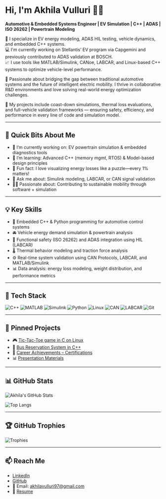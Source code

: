 # Hi, I'm Akhila Vulluri 👩‍💻
**Automotive & Embedded Systems Engineer | EV Simulation | C++ | ADAS | ISO 26262 | Powertrain Modeling**

🚗 I specialize in EV energy modeling, ADAS HIL testing, vehicle dynamics, and embedded C++ systems.  
💻 I'm currently working on Stellantis’ EV program via Capgemini and previously contributed to ADAS validation at BOSCH.  
📈 I use tools like MATLAB/Simulink, CANoe, LABCAR, and Linux-based C++ systems to optimize vehicle-level performance.

🔬 Passionate about bridging the gap between traditional automotive systems and the future of intelligent electric mobility. I thrive in collaborative R&D environments and love solving real-world energy optimization challenges.

🧪 My projects include coast-down simulations, thermal loss evaluations, and full-vehicle validation frameworks — ensuring safety, efficiency, and performance in every line of code and simulation model.

---

## 👀 Quick Bits About Me
- 🔭 I’m currently working on: EV powertrain simulation & embedded diagnostics tools  
- 🌱 I’m learning: Advanced C++ (memory mgmt, RTOS) & Model-based design principles  
- 🧠 Fun fact: I love visualizing energy losses like a puzzle—every 1% matters!  
- 💬 Ask me about: Simulink modeling, LABCAR, or CAN signal validation  
- 👩‍🎓 Passionate about: Contributing to sustainable mobility through software + simulation  

---

## 💡 Key Skills
- 🔧 Embedded C++ & Python programming for automotive control systems  
- 🚘 Vehicle energy demand simulation & powertrain analysis  
- 🧠 Functional safety (ISO 26262) and ADAS integration using HIL (LABCAR)  
- 🌡️ Thermal behavior modeling and traction force analysis  
- ⚙️ Real-time system validation using CAN Protocols, LABCAR, and MATLAB/Simulink  
- 📊 Data analysis: energy loss modeling, weight distribution, and performance metrics  

---

## 🔧 Tech Stack
![C++](https://img.shields.io/badge/-C++-00599C?style=flat&logo=cplusplus&logoColor=white)
![MATLAB](https://img.shields.io/badge/-MATLAB-orange?style=flat)
![Simulink](https://img.shields.io/badge/-Simulink-blue?style=flat)
![Python](https://img.shields.io/badge/-Python-black?style=flat&logo=python)
![Linux](https://img.shields.io/badge/-Linux-FCC624?style=flat&logo=linux&logoColor=black)
![CAN](https://img.shields.io/badge/-CAN--Protocol-blue?style=flat)
![LABCAR](https://img.shields.io/badge/-LABCAR-3776AB?style=flat)
![Git](https://img.shields.io/badge/-Git-F05032?style=flat&logo=git&logoColor=white)

---

## 📌 Pinned Projects
- 🎮 [Tic-Tac-Toe game in C on Linux](https://github.com/AkhilaVulluri/Tic-Tac-Toe-game-using-C-on-Linux)
- 🚌 [Bus Reservation System in C++](https://github.com/AkhilaVulluri/Bus-Reservation-System-Project)
- 📄 [Career Achievements – Certifications](https://github.com/AkhilaVulluri/Career-Achievements)
- 📊 [Presentation Materials](https://github.com/AkhilaVulluri/Presentation-.git)

---


## 📊 GitHub Stats
![Akhila's GitHub Stats](https://github-readme-stats.vercel.app/api?username=AkhilaVulluri&show_icons=true&theme=default&hide=contribs,prs&count_private=true)

![Top Langs](https://github-readme-stats.vercel.app/api/top-langs/?username=AkhilaVulluri&layout=compact)

---

## 🏆 GitHub Trophies
![Trophies](https://github-profile-trophy.vercel.app/?username=AkhilaVulluri&theme=flat&no-frame=true&column=4)

---

## 📫 Reach Me
- [LinkedIn](https://linkedin.com/in/akhila-vulluri)  
- [GitHub](https://github.com/AkhilaVulluri)  
- 📧 Email: akhilavulluri97@gmail.com  
- 📄 [Resume](https://github.com/AkhilaVulluri/Career-Achievements/blob/main/Vulluri%20Akhila%20Resume%20.pdf)  
